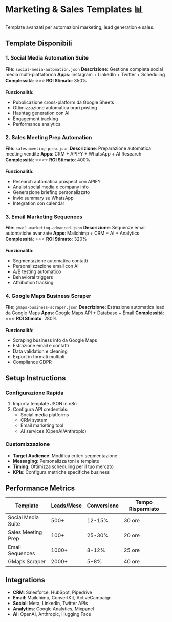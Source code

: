 # Marketing & Sales Templates 📊

Template avanzati per automazioni marketing, lead generation e sales.

## Template Disponibili

### 1. Social Media Automation Suite
**File**: `social-media-automation.json`
**Descrizione**: Gestione completa social media multi-piattaforma
**Apps**: Instagram + LinkedIn + Twitter + Scheduling
**Complessità**: ⭐⭐⭐
**ROI Stimato**: 350%

**Funzionalità**:
- Pubblicazione cross-platform da Google Sheets
- Ottimizzazione automatica orari posting
- Hashtag generation con AI
- Engagement tracking
- Performance analytics

### 2. Sales Meeting Prep Automation
**File**: `sales-meeting-prep.json`
**Descrizione**: Preparazione automatica meeting vendite
**Apps**: CRM + APIFY + WhatsApp + AI Research
**Complessità**: ⭐⭐⭐⭐
**ROI Stimato**: 400%

**Funzionalità**:
- Research automatica prospect con APIFY
- Analisi social media e company info
- Generazione briefing personalizzato
- Invio summary su WhatsApp
- Integration con calendar

### 3. Email Marketing Sequences
**File**: `email-marketing-advanced.json`
**Descrizione**: Sequenze email automatiche avanzate
**Apps**: Mailchimp + CRM + AI + Analytics
**Complessità**: ⭐⭐⭐
**ROI Stimato**: 320%

**Funzionalità**:
- Segmentazione automatica contatti
- Personalizzazione email con AI
- A/B testing automatico
- Behavioral triggers
- Attribution tracking

### 4. Google Maps Business Scraper
**File**: `gmaps-business-scraper.json`
**Descrizione**: Estrazione automatica lead da Google Maps
**Apps**: Google Maps API + Database + Email
**Complessità**: ⭐⭐⭐
**ROI Stimato**: 280%

**Funzionalità**:
- Scraping business info da Google Maps
- Estrazione email e contatti
- Data validation e cleaning
- Export in formati multipli
- Compliance GDPR

## Setup Instructions

### Configurazione Rapida
1. Importa template JSON in n8n
2. Configura API credentials:
   - Social media platforms
   - CRM system
   - Email marketing tool
   - AI services (OpenAI/Anthropic)

### Customizzazione
- **Target Audience**: Modifica criteri segmentazione
- **Messaging**: Personalizza toni e template
- **Timing**: Ottimizza scheduling per il tuo mercato
- **KPIs**: Configura metriche specifiche business

## Performance Metrics

| Template | Leads/Mese | Conversione | Tempo Risparmiato |
|----------|------------|-------------|-------------------|
| Social Media Suite | 500+ | 12-15% | 30 ore |
| Sales Meeting Prep | 100+ | 25-30% | 20 ore |
| Email Sequences | 1000+ | 8-12% | 25 ore |
| GMaps Scraper | 2000+ | 5-8% | 40 ore |

## Integrations

- **CRM**: Salesforce, HubSpot, Pipedrive
- **Email**: Mailchimp, ConvertKit, ActiveCampaign
- **Social**: Meta, LinkedIn, Twitter APIs
- **Analytics**: Google Analytics, Mixpanel
- **AI**: OpenAI, Anthropic, Hugging Face
